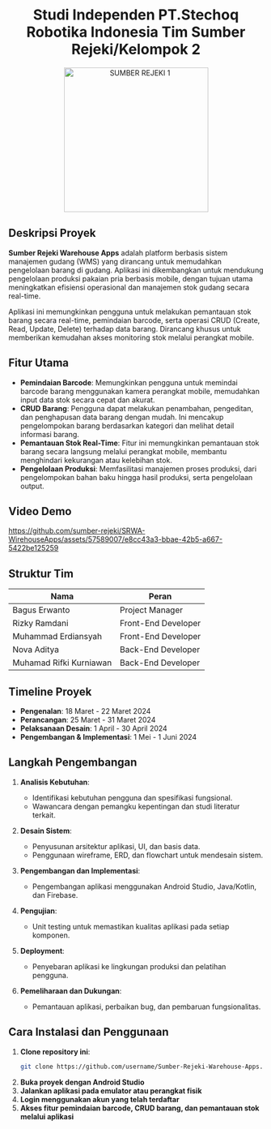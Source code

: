 <h1 align="center">Studi Independen PT.Stechoq Robotika Indonesia Tim Sumber Rejeki/Kelompok 2</h1>

<p align="center">
  <img width="285" alt="SUMBER REJEKI 1" src="https://github.com/sumber-rejeki/SRWA-WirehouseApps/assets/57589007/e92b7100-752c-402a-871b-8e287e5d306b">
</p>

## Deskripsi Proyek

**Sumber Rejeki Warehouse Apps** adalah platform berbasis sistem manajemen gudang (WMS) yang dirancang untuk memudahkan pengelolaan barang di gudang. Aplikasi ini dikembangkan untuk mendukung pengelolaan produksi pakaian pria berbasis mobile, dengan tujuan utama meningkatkan efisiensi operasional dan manajemen stok gudang secara real-time.

Aplikasi ini memungkinkan pengguna untuk melakukan pemantauan stok barang secara real-time, pemindaian barcode, serta operasi CRUD (Create, Read, Update, Delete) terhadap data barang. Dirancang khusus untuk memberikan kemudahan akses monitoring stok melalui perangkat mobile.

## Fitur Utama

- **Pemindaian Barcode**: Memungkinkan pengguna untuk memindai barcode barang menggunakan kamera perangkat mobile, memudahkan input data stok secara cepat dan akurat.
- **CRUD Barang**: Pengguna dapat melakukan penambahan, pengeditan, dan penghapusan data barang dengan mudah. Ini mencakup pengelompokan barang berdasarkan kategori dan melihat detail informasi barang.
- **Pemantauan Stok Real-Time**: Fitur ini memungkinkan pemantauan stok barang secara langsung melalui perangkat mobile, membantu menghindari kekurangan atau kelebihan stok.
- **Pengelolaan Produksi**: Memfasilitasi manajemen proses produksi, dari pengelompokan bahan baku hingga hasil produksi, serta pengelolaan output.

## Video Demo


https://github.com/sumber-rejeki/SRWA-WirehouseApps/assets/57589007/e8cc43a3-bbae-42b5-a667-5422be125259


## Struktur Tim

| Nama                     | Peran                |
|--------------------------|----------------------|
| Bagus Erwanto            | Project Manager      |
| Rizky Ramdani            | Front-End Developer  |
| Muhammad Erdiansyah      | Front-End Developer  |
| Nova Aditya              | Back-End Developer   |
| Muhamad Rifki Kurniawan  | Back-End Developer   |

## Timeline Proyek

- **Pengenalan**: 18 Maret - 22 Maret 2024
- **Perancangan**: 25 Maret - 31 Maret 2024
- **Pelaksanaan Desain**: 1 April - 30 April 2024
- **Pengembangan & Implementasi**: 1 Mei - 1 Juni 2024

## Langkah Pengembangan

1. **Analisis Kebutuhan**:
   - Identifikasi kebutuhan pengguna dan spesifikasi fungsional.
   - Wawancara dengan pemangku kepentingan dan studi literatur terkait.

2. **Desain Sistem**:
   - Penyusunan arsitektur aplikasi, UI, dan basis data.
   - Penggunaan wireframe, ERD, dan flowchart untuk mendesain sistem.

3. **Pengembangan dan Implementasi**:
   - Pengembangan aplikasi menggunakan Android Studio, Java/Kotlin, dan Firebase.

4. **Pengujian**:
   - Unit testing untuk memastikan kualitas aplikasi pada setiap komponen.

5. **Deployment**:
   - Penyebaran aplikasi ke lingkungan produksi dan pelatihan pengguna.

6. **Pemeliharaan dan Dukungan**:
   - Pemantauan aplikasi, perbaikan bug, dan pembaruan fungsionalitas.

## Cara Instalasi dan Penggunaan

1. **Clone repository ini**:
   ```bash
   git clone https://github.com/username/Sumber-Rejeki-Warehouse-Apps.git
2. **Buka proyek dengan Android Studio**
3. **Jalankan aplikasi pada emulator atau perangkat fisik**
4. **Login menggunakan akun yang telah terdaftar**
5. **Akses fitur pemindaian barcode, CRUD barang, dan pemantauan stok melalui aplikasi**

